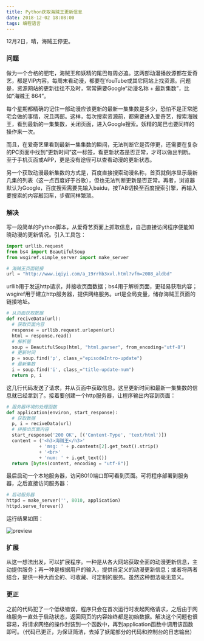 ```yaml
---
title: Python获取海贼王更新信息
date: 2018-12-02 18:08:00
tags: 编程语言
---
```


12月2日，晴，海贼王停更。

### 问题

做为一个合格的肥宅，海贼王和妖精的尾巴每周必追。这两部动漫播放源都在爱奇艺，都是VIP内容。每周末看动漫，都要在YouTube或其它网站上找资源。问题是，资源网站的更新往往不及时，常常需要Google“动漫名称 + 最新集数”，比如“海贼王 864”。

每个星期都精确的记住一部动漫应该更新的最新一集集数是多少，恐怕不是正常肥宅会做的事情，况且两部。这样，每次搜索资源前，都需要进入爱奇艺，搜索海贼王，看到最新的一集集数，关闭页面，进入Google搜索。妖精的尾巴也要同样的操作来一次。

而且，在爱奇艺里看到最新一集集数的瞬间，无法判断它是否停更，还需要在复杂的PC页面中找到“更新时间”这一标签，看更新状态是否正常，才可以做出判断。至于手机页面或APP，更是没有途径可以查看动漫的更新状态。

另一个获取动漫最新集数的方式是，百度直接搜索动漫名称，首页就倒序显示最新几集的列表（这一点百度好于谷歌），但也无法判断更新是否正常。再者，浏览器默认为Google，百度搜索需要先输入baidu，按TAB切换至百度搜索引擎，再输入要搜索的内容敲回车，步骤同样繁琐。

### 解决

写一段简单的Python脚本，从爱奇艺页面上抓取信息，自己直接访问程序便能知晓动漫的更新情况。引入工具包：

```python
import urllib.request
from bs4 import BeautifulSoup
from wsgiref.simple_server import make_server

# 海贼王页面链接
url = "http://www.iqiyi.com/a_19rrhb3xvl.html?vfm=2008_aldbd"
```

urllib用于发送http请求，并接收页面数据；bs4用于解析页面，更轻易获取内容；wsgiref用于建立http服务器，提供网络服务。url是全局变量，储存海贼王页面的链接地址。

```python
# 从页面获取数据
def reciveData(url):
  # 获取页面内容
  response = urllib.request.urlopen(url)
  html = response.read()
  # 解析器
  soup = BeautifulSoup(html, "html.parser", from_encoding="utf-8")
  # 更新时间
  p = soup.find('p', class_="episodeIntro-update")
  # 最新集数
  i = soup.find('i', class_="title-update-num")
  return p, i
```

这几行代码发送了请求，并从页面中获取信息。这里更新时间和最新一集集数的信息就已经拿到了。接着要创建一个http服务器，让程序输出内容到页面：

```python
# 服务器环境的处理函数
def application(environ, start_response):
  # 获取数据
  p, i = reciveData(url)
  # 拼接出页面内容
  start_response('200 OK', [('Content-Type', 'text/html')])
  content = ('<h3>海贼王</h3>'
            + 'msg: ' + p.contents[2].get_text().strip() 
            + '<br>'
            + 'num: ' + i.get_text())
  return [bytes(content, encoding = "utf-8")]
```

最后启动一个本地服务器，访问8010端口即可看到页面。可将程序部署到服务器，之后直接访问服务器：

```python
# 启动服务器
httpd = make_server('', 8010, application) 
httpd.serve_forever()
```

运行结果如图：

![preview](preview.png)

### 扩展

从这一想法出发，可以扩展程序。一种是从各大网站获取全面的动漫更新信息，主动提供服务；再一种是根据用户的输入，提供自定义的动漫更新信息；或者将两者结合，提供一种大而全的、可收藏、可定制的服务。虽然这种想法毫无意义。

### 更正

之前的代码犯了一个低级错误，程序只会在首次运行时发起网络请求，之后由于网络服务一直处于启动状态，返回网页的内容始终都是初始数据。解决这个问题也很容易，将请求网络的操作封装到一个函数中，再到application函数中调用该函数即可。（代码已更正，为保证简洁，去掉了妖尾部分的代码和控制台的日志输出）

